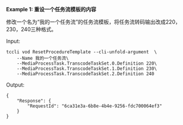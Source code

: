**Example 1: 重设一个任务流模板的内容**

修改一个名为“我的一个任务流”的任务流模板，将任务流转码输出改成220，230，240三种格式。

Input: 

```
tccli vod ResetProcedureTemplate --cli-unfold-argument  \
    --Name 我的一个任务流\
    --MediaProcessTask.TranscodeTaskSet.0.Definition 220\
    --MediaProcessTask.TranscodeTaskSet.1.Definition 230\
    --MediaProcessTask.TranscodeTaskSet.2.Definition 240
```

Output: 
```
{
    "Response": {
        "RequestId": "6ca31e3a-6b8e-4b4e-9256-fdc700064ef3"
    }
}
```

